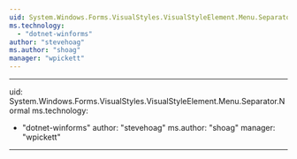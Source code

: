 ```yaml
---
uid: System.Windows.Forms.VisualStyles.VisualStyleElement.Menu.Separator
ms.technology: 
  - "dotnet-winforms"
author: "stevehoag"
ms.author: "shoag"
manager: "wpickett"
---
```


---
uid: System.Windows.Forms.VisualStyles.VisualStyleElement.Menu.Separator.Normal
ms.technology: 
  - "dotnet-winforms"
author: "stevehoag"
ms.author: "shoag"
manager: "wpickett"
---
